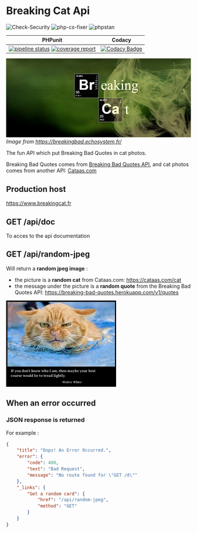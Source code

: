 # Breaking Cat Api

![Check-Security](https://github.com/CarolineDirat/BreakingCatAPI/workflows/Check-Security/badge.svg?branch=develop&event=push) ![php-cs-fixer](https://github.com/CarolineDirat/BreakingCatAPI/workflows/php-cs-fixer/badge.svg?branch=develop&event=push) ![phpstan](https://github.com/CarolineDirat/BreakingCatAPI/workflows/phpstan/badge.svg?branch=develop&event=push)

| PHPunit | Codacy |
| ------- | ------ |
|[![pipeline status](https://gitlab.com/Squirrel-Jo/BreakingCatAPI/badges/develop/pipeline.svg)](https://gitlab.com/Squirrel-Jo/BreakingCatAPI/-/commits/develop) [![coverage report](https://gitlab.com/Squirrel-Jo/BreakingCatAPI/badges/develop/coverage.svg)](https://gitlab.com/Squirrel-Jo/BreakingCatAPI/-/commits/develop)|[![Codacy Badge](https://app.codacy.com/project/badge/Grade/8431cca53d5a4b22bf2ffee9e8be848d)](https://www.codacy.com/gh/CarolineDirat/BreakingCatAPI/dashboard?utm_source=github.com&amp;utm_medium=referral&amp;utm_content=CarolineDirat/BreakingCatAPI&amp;utm_campaign=Badge_Grade) |

![](https://github.com/CarolineDirat/BreakingCatAPI/blob/master/breaking_cat_header.png)
*Image from <https://breakingbad.echosystem.fr/>*

The fun API which put Breaking Bad Quotes in cat photos.

Breaking Bad Quotes comes from [Breaking Bad Quotes API](https://breakingbadquotes.xyz/), and cat photos comes from another API: [Cataas.com](https://cataas.com/#/)

## Production host

<https://www.breakingcat.fr>

## GET /api/doc
To acces to the api documentation

## GET /api/random-jpeg

Will return a **random jpeg image** :

- the picture is a **random cat** from Cataas.com: <https://cataas.com/cat>
- the message under the picture is a **random quote** from the Breaking Bad Quotes API: <https://breaking-bad-quotes.herokuapp.com/v1/quotes>

![](https://github.com/CarolineDirat/BreakingCatAPI/blob/master/random-jpeg.jpg)

## When an error occurred

### JSON response is returned

For example :

```` json
{
    "title": "Oops! An Error Occurred.",
    "error": {
        "code": 400,
        "text": "Bad Request",
        "message": "No route found for \"GET /d\""
    },
    "_links": {
        "Get a random card": {
            "href": "/api/random-jpeg",
            "method": "GET"
        }
    }
}
````
